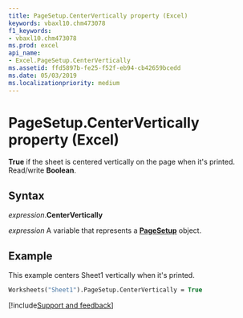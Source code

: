 ```yaml
---
title: PageSetup.CenterVertically property (Excel)
keywords: vbaxl10.chm473078
f1_keywords:
- vbaxl10.chm473078
ms.prod: excel
api_name:
- Excel.PageSetup.CenterVertically
ms.assetid: ffd5897b-fe25-f52f-eb94-cb42659bcedd
ms.date: 05/03/2019
ms.localizationpriority: medium
---
```



# PageSetup.CenterVertically property (Excel)

**True** if the sheet is centered vertically on the page when it's printed. Read/write **Boolean**.


## Syntax

_expression_.**CenterVertically**

_expression_ A variable that represents a **[PageSetup](Excel.PageSetup.md)** object.


## Example

This example centers Sheet1 vertically when it's printed.

```vb
Worksheets("Sheet1").PageSetup.CenterVertically = True
```




[!include[Support and feedback](~/includes/feedback-boilerplate.md)]